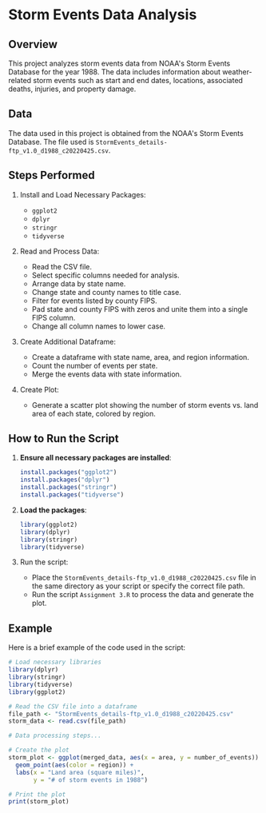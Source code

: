 # Storm Events Data Analysis

## Overview
This project analyzes storm events data from NOAA's Storm Events Database for the year 1988. The data includes information about weather-related storm events such as start and end dates, locations, associated deaths, injuries, and property damage.

## Data
The data used in this project is obtained from the NOAA's Storm Events Database. The file used is `StormEvents_details-ftp_v1.0_d1988_c20220425.csv`.

## Steps Performed
1. Install and Load Necessary Packages:
    - `ggplot2`
    - `dplyr`
    - `stringr`
    - `tidyverse`

2. Read and Process Data:
    - Read the CSV file.
    - Select specific columns needed for analysis.
    - Arrange data by state name.
    - Change state and county names to title case.
    - Filter for events listed by county FIPS.
    - Pad state and county FIPS with zeros and unite them into a single FIPS column.
    - Change all column names to lower case.

3. Create Additional Dataframe:
    - Create a dataframe with state name, area, and region information.
    - Count the number of events per state.
    - Merge the events data with state information.

4. Create Plot:
    - Generate a scatter plot showing the number of storm events vs. land area of each state, colored by region.

## How to Run the Script
1. **Ensure all necessary packages are installed**:
    ```r
    install.packages("ggplot2")
    install.packages("dplyr")
    install.packages("stringr")
    install.packages("tidyverse")
    ```

2. **Load the packages**:
    ```r
    library(ggplot2)
    library(dplyr)
    library(stringr)
    library(tidyverse)
    ```

3. Run the script:
    - Place the `StormEvents_details-ftp_v1.0_d1988_c20220425.csv` file in the same directory as your script or specify the correct file path.
    - Run the script `Assignment 3.R` to process the data and generate the plot.

## Example
Here is a brief example of the code used in the script:

```r
# Load necessary libraries
library(dplyr)
library(stringr)
library(tidyverse)
library(ggplot2)

# Read the CSV file into a dataframe
file_path <- "StormEvents_details-ftp_v1.0_d1988_c20220425.csv"
storm_data <- read.csv(file_path)

# Data processing steps...

# Create the plot
storm_plot <- ggplot(merged_data, aes(x = area, y = number_of_events)) +
  geom_point(aes(color = region)) +
  labs(x = "Land area (square miles)",
       y = "# of storm events in 1988")

# Print the plot
print(storm_plot)
